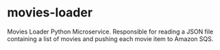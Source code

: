 # movies-loader
Movies Loader Python Microservice. Responsible for reading a JSON file containing a list of movies and pushing each movie item to Amazon SQS.
